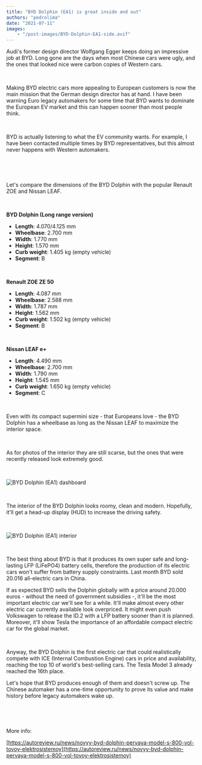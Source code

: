```yaml
---
title: "BYD Dolphin (EA1) is great inside and out"
authors: "pedrolima"
date: "2021-07-11"
images: 
    - "/post-images/BYD-Dolphin-EA1-side.avif"
---
```


Audi's former design director Wolfgang Egger keeps doing an impressive job at BYD. Long gone are the days when most Chinese cars were ugly, and the ones that looked nice were carbon copies of Western cars.

 

Making BYD electric cars more appealing to European customers is now the main mission that the German design director has at hand. I have been warning Euro legacy automakers for some time that BYD wants to dominate the European EV market and this can happen sooner than most people think.

 

BYD is actually listening to what the EV community wants. For example, I have been contacted multiple times by BYD representatives, but this almost never happens with Western automakers.

 

 

Let's compare the dimensions of the BYD Dolphin with the popular Renault ZOE and Nissan LEAF.

 

**BYD Dolphin (Long range version)**

- **Length**: 4.070/4.125 mm
- **Wheelbase**: 2.700 mm
- **Width**: 1.770 mm
- **Height**: 1.570 mm
- **Curb weight**: 1.405 kg (empty vehicle)
- **Segment**: B

 

**Renault ZOE ZE 50**

- **Length**: 4.087 mm
- **Wheelbase**: 2.588 mm
- **Width**: 1.787 mm
- **Height**: 1.562 mm
- **Curb weight**: 1.502 kg (empty vehicle)
- **Segment**: B

 

**Nissan LEAF e+**

- **Length**: 4.490 mm
- **Wheelbase**: 2.700 mm
- **Width**: 1.790 mm
- **Height**: 1.545 mm
- **Curb weight**: 1.650 kg (empty vehicle)
- **Segment**: C

 

Even with its compact supermini size - that Europeans love - the BYD Dolphin has a wheelbase as long as the Nissan LEAF to maximize the interior space.

 

As for photos of the interior they are still scarse, but the ones that were recently released look extremely good.

 

![BYD Dolphin (EA1) dashboard](post-images/BYD-Dolphin-EA1-dashboard.avif)

 

The interior of the BYD Dolphin looks roomy, clean and modern. Hopefully, it'll get a head-up display (HUD) to increase the driving safety.

 

![BYD Dolphin (EA1) interior](post-images/BYD-Dolphin-EA1-interior.avif)

 

The best thing about BYD is that it produces its own super safe and long-lasting LFP (LiFePO4) battery cells, therefore the production of its electric cars won't suffer from battery supply constraints. Last month BYD sold 20.016 all-electric cars in China.

If as expected BYD sells the Dolphin globally with a price around 20.000 euros - without the need of government subsidies -, it'll be the most important electric car we'll see for a while. It'll make almost every other electric car currently available look overpriced. It might even push Volkswagen to release the ID.2 with a LFP battery sooner than it is planned. Moreover, it'll show Tesla the importance of an affordable compact electric car for the global market.

 

Anyway, the BYD Dolphin is the first electric car that could realistically compete with ICE (Internal Combustion Engine) cars in price and availability, reaching the top 10 of world's best-selling cars. The Tesla Model 3 already reached the 16th place.

Let's hope that BYD produces enough of them and doesn't screw up. The Chinese automaker has a one-time opportunity to prove its value and make history before legacy automakers wake up.

 

 

More info:

[https://autoreview.ru/news/novyy-byd-dolphin-pervaya-model-s-800-vol-tovoy-elektrosistemoy](https://autoreview.ru/news/novyy-byd-dolphin-pervaya-model-s-800-vol-tovoy-elektrosistemoy)
